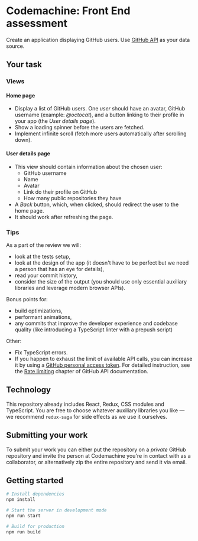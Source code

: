 # Codemachine: Front End assessment

Create an application displaying GitHub users. Use
[GitHub API](https://developer.github.com/v3/) as your data source.

## Your task

### Views

#### Home page

- Display a list of GitHub users. One _user_ should have an avatar, GitHub
  username (example: _@octocat_), and a button linking to their profile in your
  app (the _User details page_).
- Show a loading spinner before the users are fetched.
- Implement infinite scroll (fetch more users automatically after scrolling
  down).

#### User details page

- This view should contain information about the chosen user:
  - GitHub username
  - Name
  - Avatar
  - Link do their profile on GitHub
  - How many public repositories they have
- A _Back_ button, which, when clicked, should redirect the user to the home
  page.
- It should work after refreshing the page.

### Tips

As a part of the review we will:

- look at the tests setup,
- look at the design of the app (it doesn't have to be perfect but we need a person that has an eye for details),
- read your commit history,
- consider the size of the output (you should use only essential auxiliary
  libraries and leverage modern browser APIs).

Bonus points for:

- build optimizations,
- performant animations,
- any commits that improve the developer experience and codebase quality (like
  introducing a TypeScript linter with a prepush script)

Other:

- Fix TypeScript errors.
- If you happen to exhaust the limit of available API calls, you can increase it
  by using a [GitHub personal access token](https://github.com/settings/tokens).
  For detailed instruction, see the
  [Rate limiting](https://developer.github.com/v3/#rate-limiting) chapter of
  GitHub API documentation.

## Technology

This repository already includes React, Redux, CSS modules and TypeScript. You
are free to choose whatever auxiliary libraries you like — we recommend
`redux-saga` for side effects as we use it ourselves.

## Submitting your work

To submit your work you can either put the repository on a _private_ GitHub
repository and invite the person at Codemachine you're in contact with as a
collaborator, or alternatively zip the entire repository and send it via email.

## Getting started

```bash
# Install dependencies
npm install

# Start the server in development mode
npm run start

# Build for production
npm run build
```
